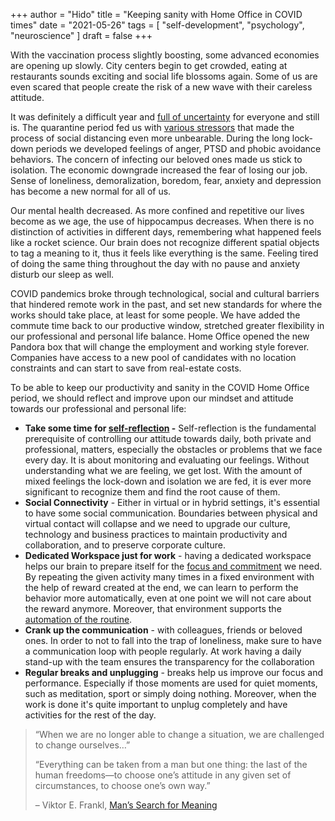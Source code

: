 +++
author = "Hido"
title = "Keeping sanity with Home Office in COVID times"
date = "2021-05-26"
tags = [
  "self-development",
  "psychology",
  "neuroscience"
]
draft = false
+++

With the vaccination process slightly boosting, some advanced economies are opening up slowly. City centers begin to get crowded, eating at restaurants sounds exciting and social life blossoms again. Some of us are even scared that people create the risk of a new wave with their careless attitude.

It was definitely a difficult year and [full of uncertainty](https://heydaroff.info/2021/01/25/the-uncomfortable-truth-about-hope/) for everyone and still is. The quarantine period fed us with [various stressors](https://heydaroff.info/2020/12/23/reflecting-on-obstacles-resilience/) that made the process of social distancing even more unbearable. During the long lock-down periods we developed feelings of anger, PTSD and phobic avoidance behaviors. The concern of infecting our beloved ones made us stick to isolation. The economic downgrade increased the fear of losing our job. Sense of loneliness, demoralization, boredom, fear, anxiety and depression has become a new normal for all of us.

Our mental health decreased. As more confined and repetitive our lives become as we age, the use of hippocampus decreases. When there is no distinction of activities in different days, remembering what happened feels like a rocket science. Our brain does not recognize different spatial objects to tag a meaning to it, thus it feels like everything is the same. Feeling tired of doing the same thing throughout the day with no pause and anxiety disturb our sleep as well.

COVID pandemics broke through technological, social and cultural barriers that hindered remote work in the past, and set new standards for where the works should take place, at least for some people. We have added the commute time back to our productive window, stretched greater flexibility in our professional and personal life balance. Home Office opened the new Pandora box that will change the employment and working style forever. Companies have access to a new pool of candidates with no location constraints and can start to save from real-estate costs.

To be able to keep our productivity and sanity in the COVID Home Office period, we should reflect and improve upon our mindset and attitude towards our professional and personal life:

- **Take some time for [self-reflection](https://heydaroff.info/2021/01/04/how-self-reflection-leads/) -** Self-reflection is the fundamental prerequisite of controlling our attitude towards daily, both private and professional, matters, especially the obstacles or problems that we face every day. It is about monitoring and evaluating our feelings. Without understanding what we are feeling, we get lost. With the amount of mixed feelings the lock-down and isolation we are fed, it is ever more significant to recognize them and find the root cause of them.
- **Social Connectivity** - Either in virtual or in hybrid settings, it's essential to have some social communication. Boundaries between physical and virtual contact will collapse and we need to upgrade our culture, technology and business practices to maintain productivity and collaboration, and to preserve corporate culture.
- **Dedicated Workspace just for work** - having a dedicated workspace helps our brain to prepare itself for the [focus and commitment](https://heydaroff.info/2021/02/04/bullet-proof-productivity-with-okrs/) we need. By repeating the given activity many times in a fixed environment with the help of reward created at the end, we can learn to perform the behavior more automatically, even at one point we will not care about the reward anymore. Moreover, that environment supports the [automation of the routine](https://heydaroff.info/2021/01/18/what-does-our-brain-tell-us-about-habits/).
- **Crank up the communication** - with colleagues, friends or beloved ones. In order to not to fall into the trap of loneliness, make sure to have a communication loop with people regularly. At work having a daily stand-up with the team ensures the transparency for the collaboration
- **Regular breaks and unplugging** - breaks help us improve our focus and performance. Especially if those moments are used for quiet moments, such as meditation, sport or simply doing nothing. Moreover, when the work is done it's quite important to unplug completely and have activities for the rest of the day.

> “When we are no longer able to change a situation, we are challenged to change ourselves…”
> 
> “Everything can be taken from a man but one thing: the last of the human freedoms—to choose one’s attitude in any given set of circumstances, to choose one’s own way.”
> 
> – Viktor E. Frankl, [Man’s Search for Meaning](https://www.goodreads.com/book/show/4069.Man_s_Search_for_Meaning)
